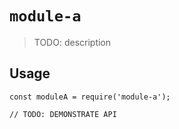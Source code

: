 # `module-a`

> TODO: description

## Usage

```
const moduleA = require('module-a');

// TODO: DEMONSTRATE API
```
